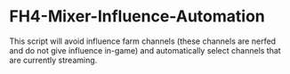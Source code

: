 # FH4-Mixer-Influence-Automation
This script will avoid influence farm channels (these channels are nerfed and do not give influence in-game) and automatically select channels that are currently streaming.
